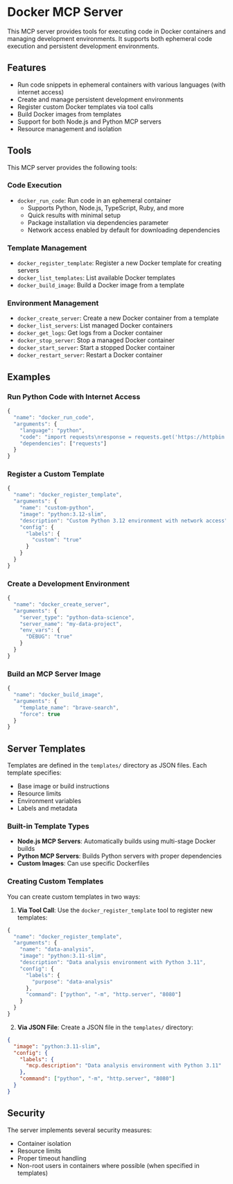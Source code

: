 # Docker MCP Server

This MCP server provides tools for executing code in Docker containers and managing development environments. It supports both ephemeral code execution and persistent development environments.

## Features

- Run code snippets in ephemeral containers with various languages (with internet access)
- Create and manage persistent development environments
- Register custom Docker templates via tool calls
- Build Docker images from templates
- Support for both Node.js and Python MCP servers
- Resource management and isolation

## Tools

This MCP server provides the following tools:

### Code Execution

- `docker_run_code`: Run code in an ephemeral container
  - Supports Python, Node.js, TypeScript, Ruby, and more
  - Quick results with minimal setup
  - Package installation via dependencies parameter
  - Network access enabled by default for downloading dependencies

### Template Management

- `docker_register_template`: Register a new Docker template for creating servers
- `docker_list_templates`: List available Docker templates
- `docker_build_image`: Build a Docker image from a template

### Environment Management

- `docker_create_server`: Create a new Docker container from a template
- `docker_list_servers`: List managed Docker containers
- `docker_get_logs`: Get logs from a Docker container
- `docker_stop_server`: Stop a managed Docker container
- `docker_start_server`: Start a stopped Docker container
- `docker_restart_server`: Restart a Docker container

## Examples

### Run Python Code with Internet Access

```javascript
{
  "name": "docker_run_code",
  "arguments": {
    "language": "python",
    "code": "import requests\nresponse = requests.get('https://httpbin.org/get')\nprint(response.json())",
    "dependencies": ["requests"]
  }
}
```

### Register a Custom Template

```javascript
{
  "name": "docker_register_template",
  "arguments": {
    "name": "custom-python",
    "image": "python:3.12-slim",
    "description": "Custom Python 3.12 environment with network access",
    "config": {
      "labels": {
        "custom": "true"
      }
    }
  }
}
```

### Create a Development Environment

```javascript
{
  "name": "docker_create_server",
  "arguments": {
    "server_type": "python-data-science",
    "server_name": "my-data-project",
    "env_vars": {
      "DEBUG": "true"
    }
  }
}
```

### Build an MCP Server Image

```javascript
{
  "name": "docker_build_image",
  "arguments": {
    "template_name": "brave-search",
    "force": true
  }
}
```

## Server Templates

Templates are defined in the `templates/` directory as JSON files. Each template specifies:

- Base image or build instructions
- Resource limits
- Environment variables
- Labels and metadata

### Built-in Template Types

- **Node.js MCP Servers**: Automatically builds using multi-stage Docker builds
- **Python MCP Servers**: Builds Python servers with proper dependencies
- **Custom Images**: Can use specific Dockerfiles

### Creating Custom Templates

You can create custom templates in two ways:

1. **Via Tool Call**: Use the `docker_register_template` tool to register new templates:

```javascript
{
  "name": "docker_register_template",
  "arguments": {
    "name": "data-analysis",
    "image": "python:3.11-slim",
    "description": "Data analysis environment with Python 3.11",
    "config": {
      "labels": {
        "purpose": "data-analysis"
      },
      "command": ["python", "-m", "http.server", "8080"]
    }
  }
}
```

2. **Via JSON File**: Create a JSON file in the `templates/` directory:

```json
{
  "image": "python:3.11-slim",
  "config": {
    "labels": {
      "mcp.description": "Data analysis environment with Python 3.11"
    },
    "command": ["python", "-m", "http.server", "8080"]
  }
}
```

## Security

The server implements several security measures:

- Container isolation
- Resource limits
- Proper timeout handling
- Non-root users in containers where possible (when specified in templates)

